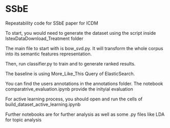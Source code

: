 # SSbE
Repeatability code for SSbE paper for ICDM

To start, you would need to generate the dataset using the script inside IstexDataDownload_Treatment folder

The main file to start with is bow_svd.py. It will transform the whole corpus into its semantic features representation.

Then, run classifier.py to train and to generate ranked results.

The baseline is using More_Like_This Query of ElasticSearch.

You can find the users annotations in the annotations folder. The notebook comparatrive_evaluation.ipynb provide the inityial evaluation

For active learning process, you should open and run the cells of build_dataset_active_learning.ipynb

Further notebooks are for further analysis as well as some .py files like LDA for topic analysis
